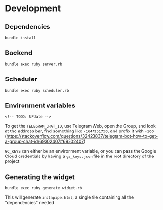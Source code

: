 # Development

## Dependencies

```
bundle install
```

## Backend

```
bundle exec ruby server.rb
```

## Scheduler

```
bundle exec ruby scheduler.rb
```

## Environment variables

```
<!-- TODO: UPdate -->
```


To get the `TELEGRAM_CHAT_ID`, use Telegram Web, open the Group, and look at the address bar, find something like `-1647951758`, and prefix it with `-100` (https://stackoverflow.com/questions/32423837/telegram-bot-how-to-get-a-group-chat-id/69302407#69302407)

`GC_KEYS` can either be an environment variable, or you can pass the Google Cloud credentials by having a `gc_keys.json` file in the root directory of the project

## Generating the widget

```
bundle exec ruby generate_widget.rb
```

This will generate `instapipe.html`, a single file containing all the "dependencies" needed
